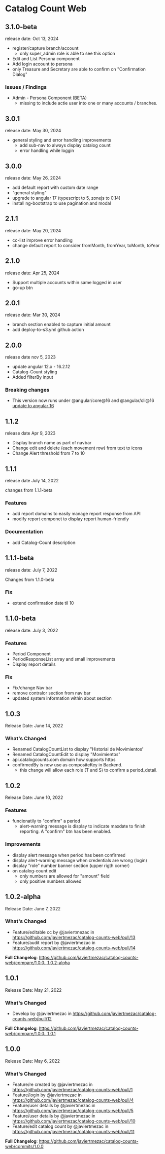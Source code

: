 # Catalog Count Web

## 3.1.0-beta
release date: Oct 13, 2024

- register/capture branch/account
  - only super_admin role is able to see this option
- Edit and List Persona component 
- Add login account to persona
- only Treasure and Secretary are able to confirm on "Confirmation Dialog"

### Issues / Findings
- Admin - Persona Component (BETA)
  - missing to include actie user into one or many accounts / branches.


## 3.0.1
release date: May 30, 2024

- general styling and error handling improvements
  - add sub-nav to always display catalog count
  - error handling while loggin

## 3.0.0
release date: May 26, 2024

- add default report with custom date range
- "general styling"
- upgrade to angular 17 (typescript to 5, zonejs to 0.14)
- install ng-bootstrap to use pagination and modal


## 2.1.1
release date:  May 20, 2024

- cc-list improve error handling
- change default report to consider fromMonth, fromYear, toMonth, toYear

## 2.1.0
release date: Apr 25, 2024

- Support multiple accounts within same logged in user
- go-up btn

## 2.0.1
release date: Mar 30, 2024

- branch section enabled to capture initial amount
- add deploy-to-s3.yml github action


## 2.0.0
release date nov 5, 2023

- update angular 12.x - 16.2.12
- Catalog-Count styling
- Added filterBy input

### Breaking changes
- This version now runs under @angular/core@16 and @angular/cli@16 [update to angular 16](https://angular.io/guide/update-to-version-16)

## 1.1.2
release date Apr 9, 2023

- Display branch name as part of navbar
- Change edit and delete (each movement row) from text to icons
- Change Alert threshold from 7 to 10

## 1.1.1

release date July 14, 2022

changes from 1.1.1-beta

### Features

- add report domains to easily manage report response from API
- modify report componet to display report human-friendly

### Documentation

- add Catalog-Count description

## 1.1.1-beta

release date: July 7, 2022

Changes from 1.1.0-beta

### Fix

- extend confirmation date til 10

## 1.1.0-beta

release date: July 3, 2022

### Features

- Period Component
- PeriodResponseList array and small improvements
- Display report details

### Fix

- Fix/change Nav bar
- remove contralor section from nav bar
- updated system information within about section

## 1.0.3

Release Date: June 14, 2022

### What's Changed

- Renamed CatalogCountList to display "Historial de Movimientos'
- Renamed CatalogCountEdit to display "Movimientos"
- api.catalogcounts.com domain how supports https
- confirmedBy is now use as compositeKey in Backend.
  - this change will allow each role (T and S) to confirm a period_detail.

## 1.0.2

Release Date: June 10, 2022

### Features

- funcionatily to "confirm" a period
  - alert-warning message is display to indicate maxdate to finish reporting. A "confirm" btn has been enabled.

### Improvements

- display alert message when period has been confirmed
- display alert-warning message when credentials are wrong (login)
- display "role" number banner section (upper rigth corner)
- on catalog-count edit
  - only numbers are allowed for "amount" field
  - only positive numbers allowed

## 1.0.2-alpha

Release Date: June 7, 2022

### What's Changed

- Feature/editable cc by @javiertmezac in https://github.com/javiertmezac/catalog-counts-web/pull/13
- Feature/audit report by @javiertmezac in https://github.com/javiertmezac/catalog-counts-web/pull/14

**Full Changelog**: https://github.com/javiertmezac/catalog-counts-web/compare/1.0.0...1.0.2-alpha

## 1.0.1

Release Date: May 21, 2022

### What's Changed

- Develop by @javiertmezac in https://github.com/javiertmezac/catalog-counts-web/pull/12

**Full Changelog**: https://github.com/javiertmezac/catalog-counts-web/compare/1.0.0...1.0.1

## 1.0.0

Release Date: May 6, 2022

### What's Changed

- Feature/re created by @javiertmezac in https://github.com/javiertmezac/catalog-counts-web/pull/1
- Feature/login by @javiertmezac in https://github.com/javiertmezac/catalog-counts-web/pull/4
- Feature/user details by @javiertmezac in https://github.com/javiertmezac/catalog-counts-web/pull/5
- Feature/user details by @javiertmezac in https://github.com/javiertmezac/catalog-counts-web/pull/10
- Feature/edit catalog count by @javiertmezac in https://github.com/javiertmezac/catalog-counts-web/pull/11

**Full Changelog**: https://github.com/javiertmezac/catalog-counts-web/commits/1.0.0
